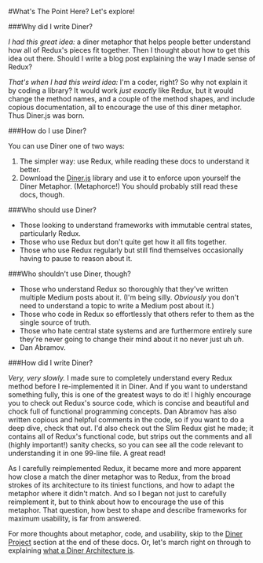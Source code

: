 #What's The Point Here?
Let's explore!

###Why did I write Diner?

*I had this great idea:* a diner metaphor that helps people better understand how all of Redux's pieces fit together. Then I thought about how to get this idea out there. Should I write a blog post explaining the way I made sense of Redux?

*That's when I had this _weird_ idea:* I'm a coder, right? So why not explain it by coding a library? It would work _just exactly_ like Redux, but it would change the method names, and a couple of the method shapes, and include copious documentation, all to encourage the use of this diner metaphor. Thus Diner.js was born.

###How do I use Diner?

You can use Diner one of two ways:

1. The simpler way: use Redux, while reading these docs to understand it better.
2. Download the [Diner.js][Diner.js] library and use it to enforce upon yourself the Diner Metaphor. (Metaphorce!) You should probably still read these docs, though.


###Who should use Diner?

* Those looking to understand frameworks with immutable central states, particularly Redux.
* Those who use Redux but don't quite get how it all fits together.
* Those who use Redux regularly but still find themselves occasionally having to pause to reason about it.

###Who shouldn't use Diner, though?

- Those who understand Redux so thoroughly that they've written multiple Medium posts about it. (I'm being silly. _Obviously_ you don't need to understand a topic to write a Medium post about it.)
- Those who code in Redux so effortlessly that others refer to them as the single source of truth.
- Those who hate central state systems and are furthermore entirely sure they're never going to change their mind about it no never just uh _uh_.
- Dan Abramov.


###How did I write Diner?

*Very, very slowly.* I made sure to completely understand every Redux method before I re-implemented it in Diner. And if you want to understand something fully, this is one of the greatest ways to do it! I highly encourage you to check out Redux's source code, which is concise and beautiful and chock full of functional programming concepts. Dan Abramov has also written copious and helpful comments in the code, so if you want to do a deep dive, check that out. I'd also check out the Slim Redux gist he made; it contains all of Redux's functional code, but strips out the comments and all (highly important!) sanity checks, so you can see all the code relevant to understanding it in one 99-line file. A great read!

As I carefully reimplemented Redux, it became more and more apparent how close a match the diner metaphor was to Redux, from the broad strokes of its architecture to its tiniest functions, and how to adapt the metaphor where it didn't match. And so I began not just to carefully reimplement it, but to think about how to encourage the use of this metaphor. That question, how best to shape and describe frameworks for maximum usability, is far from answered.

For more thoughts about metaphor, code, and usability, skip to the [Diner Project][Diner Project] section at the end of these docs. Or, let's march right on through to explaining [what a Diner Architecture is][dinerArchitecture].

[dinerArchitecture]: introduction/what.md
[Diner.js]: http://www.github.com/abbreviatedman/diner
[Diner Project]: dinerProject/future.md